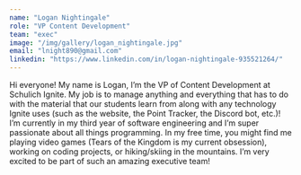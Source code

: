 ```yaml
---
name: "Logan Nightingale"
role: "VP Content Development"
team: "exec"
image: "/img/gallery/logan_nightingale.jpg"
email: "lnight890@gmail.com"
linkedin: "https://www.linkedin.com/in/logan-nightingale-935521264/"
---
```


Hi everyone! My name is Logan, I’m the VP of Content Development at Schulich Ignite. My job is to manage anything and everything that has to do with the material that our students learn from along with any technology Ignite uses (such as the website, the Point Tracker, the Discord bot, etc.)! I’m currently in my third year of software engineering and I’m super passionate about all things programming. In my free time, you might find me playing video games (Tears of the Kingdom is my current obsession), working on coding projects, or hiking/skiing in the mountains. I’m very excited to be part of such an amazing executive team!
